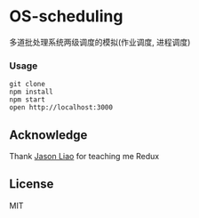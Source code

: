 OS-scheduling
=====================

多道批处理系统两级调度的模拟(作业调度, 进程调度)

### Usage

```
git clone
npm install
npm start
open http://localhost:3000
```

## Acknowledge
Thank [Jason Liao](https://github.com/L-movingon) for teaching me Redux

## License
MIT
